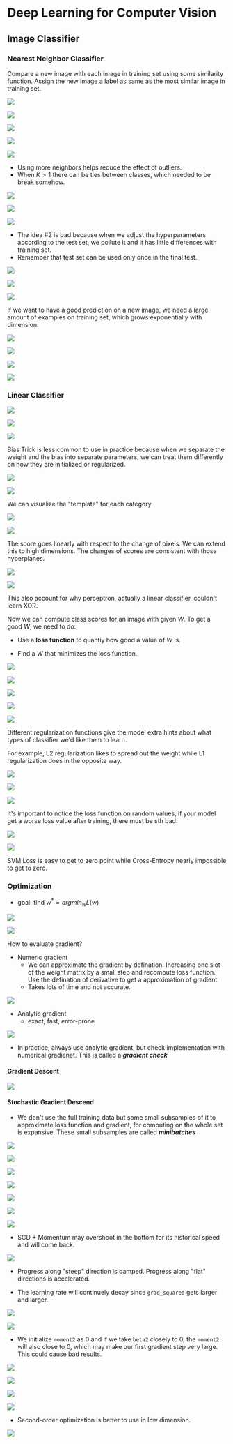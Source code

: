 # Deep Learning for Computer Vision
## Image Classifier
### Nearest Neighbor Classifier
Compare a new image with each image in training set using some similarity function. Assign the new image a label as same as the most similar image in training set.

![](../../img/Learning/DLCV/NNC_1.png)

![](../../img/Learning/DLCV/NNC_2.png)

![](../../img/Learning/DLCV/NNC_3.png)

![](../../img/Learning/DLCV/NNC_4.png)

![](../../img/Learning/DLCV/NNC_5.png)

* Using more neighbors helps reduce the effect of outliers.
* When $K > 1$ there can be ties between classes, which needed to be break somehow.

![](../../img/Learning/DLCV/NNC_6.png)

![](../../img/Learning/DLCV/NNC_7.png)

![](../../img/Learning/DLCV/NNC_8.png)

* The idea #2 is bad because when we adjust the hyperparameters according to the test set, we pollute it and it has little differences with training set.
* Remember that test set can be used only once in the final test.

![](../../img/Learning/DLCV/NNC_9.png)

![](../../img/Learning/DLCV/NNC_10.png)

![](../../img/Learning/DLCV/NNC_11.png)

If we want to have a good prediction on a new image, we need a large amount of examples on training set, which grows exponentially with dimension.

![](../../img/Learning/DLCV/NNC_12.png)

![](../../img/Learning/DLCV/NNC_13.png)

![](../../img/Learning/DLCV/NNC_14.png)

![](../../img/Learning/DLCV/NNC_15.png)

### Linear Classifier

![](../../img/Learning/DLCV/LC_1.png)

![](../../img/Learning/DLCV/LC_2.png)

![](../../img/Learning/DLCV/LC_3.png)

Bias Trick is less common to use in practice because when we separate the weight and the bias into separate parameters, we can treat them differently on how they are initialized or regularized.

![](../../img/Learning/DLCV/LC_4.png)

![](../../img/Learning/DLCV/LC_5.png) 

We can visualize the "template" for each category

![](../../img/Learning/DLCV/LC_6.png) 

![](../../img/Learning/DLCV/LC_7.png) 

The score goes linearly with respect to the change of pixels. We can extend this to high dimensions. The changes of scores are consistent with those hyperplanes. 

![](../../img/Learning/DLCV/LC_8.png) 

![](../../img/Learning/DLCV/LC_9.png) 

This also account for why perceptron, actually a linear classifier, couldn't learn XOR.

Now we can compute class scores for an image with given $W$. To get a good $W$, we need to do:

* Use a **loss function** to quantiy how good a value of $W$ is.

* Find a $W$ that minimizes the loss function.

![](../../img/Learning/DLCV/LC_10.png) 

![](../../img/Learning/DLCV/LC_11.png) 

![](../../img/Learning/DLCV/LC_12.png) 

![](../../img/Learning/DLCV/LC_13.png) 

![](../../img/Learning/DLCV/LC_14.png) 

Different regularization functions give the model extra hints about what types of classifier we'd like them to learn.

For example, L2 regularization likes to spread out the weight while L1 regularization does in the opposite way.

![](../../img/Learning/DLCV/LC_15.png) 

![](../../img/Learning/DLCV/LC_16.png) 

![](../../img/Learning/DLCV/LC_17.png) 

It's important to notice the loss function on random values, if your model get a worse loss value after training, there must be sth bad.

![](../../img/Learning/DLCV/LC_18.png) 

![](../../img/Learning/DLCV/LC_19.png) 

SVM Loss is easy to get to zero point while Cross-Entropy nearly impossible to get to zero.

### Optimization

* goal: find $w^{*}=argmin_{w}L(w)$

![](../../img/Learning/DLCV/Op_1.png)

![](../../img/Learning/DLCV/Op_2.png)

How to evaluate gradient?

* Numeric gradient
    * We can approximate the gradient by defination. Increasing one slot of the weight matrix by a small step and recompute loss function. Use the defination of derivative to get a approximation of gradient.
    * Takes lots of time and not accurate.


![](../../img/Learning/DLCV/Op_3.png)

* Analytic gradient
    * exact, fast, error-prone

![](../../img/Learning/DLCV/Op_4.png)

* In practice, always use analytic gradient, but check implementation with numerical gradienet. This is called a ***gradient check***

#### Gradient Descent

![](../../img/Learning/DLCV/Op_5.png)

#### Stochastic Gradient Descend

* We don't use the full training data but some small subsamples of it  to approximate loss function and gradient, for computing on the whole set is expansive. These small subsamples are called ***minibatches***

![](../../img/Learning/DLCV/Op_6.png)

![](../../img/Learning/DLCV/Op_7.png)

![](../../img/Learning/DLCV/Op_8.png)

![](../../img/Learning/DLCV/Op_9.png)

![](../../img/Learning/DLCV/Op_10.png)

![](../../img/Learning/DLCV/Op_11.png)

![](../../img/Learning/DLCV/Op_12.png)

* SGD + Momentum may overshoot in the bottom for its historical speed and will come back.

![](../../img/Learning/DLCV/Op_13.png)

* Progress along "steep" direction is damped. Progress along "flat" directions is accelerated.

* The learning rate will continuely decay since `grad_squared` gets larger and larger.

![](../../img/Learning/DLCV/Op_14.png)

![](../../img/Learning/DLCV/Op_15.png)

* We initialize `moment2` as 0 and if we take `beta2` closely to 0, the `moment2` will also close to 0, which may make our first gradient step very large. This could cause bad results.

![](../../img/Learning/DLCV/Op_16.png)

![](../../img/Learning/DLCV/Op_17.png)

![](../../img/Learning/DLCV/Op_18.png)

![](../../img/Learning/DLCV/Op_19.png)

* Second-order optimization is better to use in low dimension. 

![](../../img/Learning/DLCV/Op_20.png)